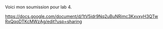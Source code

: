 Voici mon soumission pour lab 4.

https://docs.google.com/document/d/1tV5idr9Nq2uBuNRimc3KxvxyH3QTwRxQqoDTKcMWzAg/edit?usp=sharing
